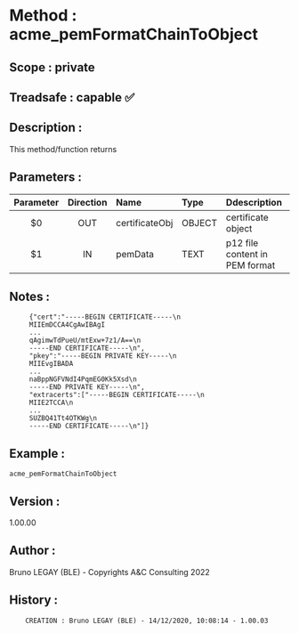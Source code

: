 ﻿# **Method :** acme_pemFormatChainToObject
## **Scope :** private
## **Treadsafe :** capable ✅ 
## **Description :** 
This method/function returns
## **Parameters :** 
| Parameter | Direction | Name | Type | Ddescription | 
|:----:|:----:|:----|:----|:----| 
| $0 | OUT | certificateObj | OBJECT | certificate object | 
| $1 | IN | pemData | TEXT | p12 file content in PEM format | 

## **Notes :** 

         {"cert":"-----BEGIN CERTIFICATE-----\n
         MIIEmDCCA4CgAwIBAgI
         ...
         qAgimwTdPueU/mtExw+7z1/A==\n
         -----END CERTIFICATE-----\n",
         "pkey":"-----BEGIN PRIVATE KEY-----\n
         MIIEvgIBADA
         ...
         naBppNGFVNdI4PqmEG0Kk5Xsd\n
         -----END PRIVATE KEY-----\n",
         "extracerts":["-----BEGIN CERTIFICATE-----\n
         MIIE2TCCA\n
         ...
         SUZBQ41Tt4OTKWg\n
         -----END CERTIFICATE-----\n"]}
## **Example :** 
```
acme_pemFormatChainToObject
```
## **Version :** 
1.00.00
## **Author :** 
Bruno LEGAY (BLE) - Copyrights A&C Consulting 2022
## **History :** 
 
        CREATION : Bruno LEGAY (BLE) - 14/12/2020, 10:08:14 - 1.00.03
